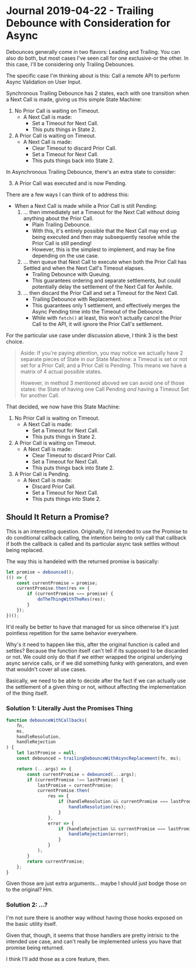 Journal 2019-04-22 - Trailing Debounce with Consideration for Async
===================================================================

Debounces generally come in two flavors: Leading and Trailing.  You can also do both, but most cases I've seen call for one exclusive-or the other.  In this case, I'll be considering only Trailing Debounces.

The specific case I'm thinking about is this: Call a remote API to perform Async Validation on User Input.

Synchronous Trailing Debounce has 2 states, each with one transition when a Next Call is made, giving us this simple State Machine:

1. No Prior Call is waiting on Timeout.
    - A Next Call is made:
        - Set a Timeout for Next Call.
        - This puts things in State 2.
2. A Prior Call is waiting on Timeout.
    - A Next Call is made:
        - Clear Timeout to discard Prior Call.
        - Set a Timeout for Next Call.
        - This puts things back into State 2.

In Asynchronous Trailing Debounce, there's an extra state to consider:

3. A Prior Call was executed and is now Pending.

There are a few ways I can think of to address this:

- When a Next Call is made whiile a Prior Call is still Pending:
    1. ... then immediately set a Timeout for the Next Call without doing anything about the Prior Call.
        - Plain Trailing Debounce.
        - With this, it's entirely possible that the Next Call may end up being executed and then may subsequently resolve while the Prior Call is still pending!
        - However, this is the simplest to implement, and may be fine depending on the use case.
    2. ... then queue that Next Call to execute when both the Prior Call has Settled and when the Next Call's Timeout elapses.
        - Trailing Debounce with Queuing.
        - This guarantees ordering and separate settlements, but could potentially delay the settlement of the Next Call for Awhile.
    3. ... then discard the Prior Call and set a Timeout for the Next Call.
        - Trailing Debounce with Replacement.
        - This guarantees only 1 settlement, and effectively merges the Async Pending time into the Timeout of the Debounce.
        - While with `fetch()` at least, this won't actually cancel the Prior Call to the API, it will ignore the Prior Call's settlement.

For the particular use case under discussion above, I think 3 is the best choice.

> Aside: If you're paying attention, you may notice we actually have 2 separate pieces of State in our State Machine: a Timeout is set or not set for a Prior Call; and a Prior Call is Pending.  This means we have a matrix of 4 actual possible states.
>
> However, in method 3 mentioned aboved we can avoid one of those states: the State of having one Call Pending _and_ having a Timeout Set for another Call.

That decided, we now have this State Machine:

1. No Prior Call is waiting on Timeout.
    - A Next Call is made:
        - Set a Timeout for Next Call.
        - This puts things in State 2.
2. A Prior Call is waiting on Timeout.
    - A Next Call is made:
        - Clear Timeout to discard Prior Call.
        - Set a Timeout for Next Call.
        - This puts things back into State 2.
3. A Prior Call is Pending.
    - A Next Call is made:
        - Discard Prior Call.
        - Set a Timeout for Next Call.
        - This puts things into State 2.



## Should It Return a Promise?

This is an interesting question.  Originally, I'd intended to use the Promise to do conditional callback calling, the intention being to only call that callback if both the callback is called and its particular async task settles without being replaced.

The way this is handeled with the returned promise is basically:

```js
let promise = debounced();
(() => {
    const currentPromise = promise;
    currentPromise.then(res => {
        if (currentPromise === promise) {
            doTheThingWithTheRes(res);
        }
    });
})();
```

It'd really be better to have that managed for us since otherwise it's just pointless repetition for the same behavior everywhere.

Why's it need to happen like this, after the original function is called and settles?  Because the function itself can't tell if its supposed to be discarded or not.  We could only do that if we either wrapped the original underlying async service calls, or if we did something funky with generators, and even that wouldn't cover all use cases.

Basically, we need to be able to decide after the fact if we can actually use the settlement of a given thing or not, without affecting the implementation of the thing itself.


### Solution 1: Literally Just the Promises Thing

```js
function debounceWithCallbacks(
    fn,
    ms,
    handleResolution,
    handleRejection
) {
    let lastPromise = null;
    const debounced = trailingDebounceWithAsyncReplacement(fn, ms);

    return (...args) => {
        const currentPromise = debounced(...args);
        if (currentPromise !== lastPromise) {
            lastPromise = currentPromise;
            currentPromise.then(
                res => {
                    if (handleResolution && currentPromise === lastPromise) {
                        handleResolution(res);
                    }
                },
                error => {
                    if (handleRejection && currentPromise === lastPromise) {
                        handleRejection(error);
                    }
                }
            );
        }
        return currentPromise;
    };
}
```

Given those are just extra arguments... maybe I should just bodge those on to the original?   Hm.


### Solution 2: ...?

I'm not sure there is another way without having those hooks exposed on the basic utility itself.

Given that, though, it seems that those handlers are pretty intrisic to the intended use case, and can't really be implemented unless you have that promise being returned.

I think I'll add those as a core feature, then.
